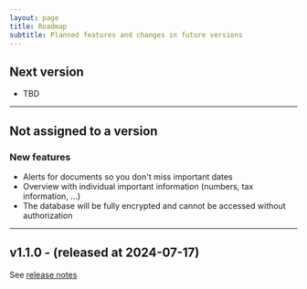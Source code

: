```yaml
---
layout: page
title: Roadmap
subtitle: Planned features and changes in future versions 
---
```


## Next version
- TBD

___

## Not assigned to a version 
### New features 
- Alerts for documents so you don't miss important dates
- Overview with individual important information (numbers, tax information, ...)
- The database will be fully encrypted and cannot be accessed without authorization 

___

## v1.1.0 - (released at 2024-07-17)
See [release notes](https://devsmn.github.io/Athena-Public/app_changelog/)

